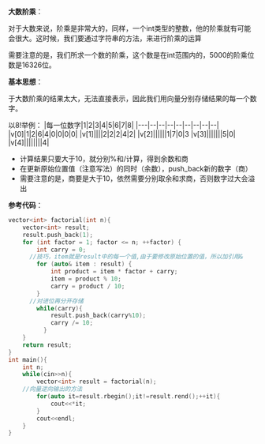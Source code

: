 **大数阶乘**：

对于大数来说，阶乘是非常大的，同样，一个int类型的整数，他的阶乘就有可能会很大。这时候，我们要通过字符串的方法，来进行阶乘的运算

需要注意的是，我们所求一个数的阶乘，这个数是在int范围内的，5000的阶乘位数是16326位。

**基本思想**：

于大数阶乘的结果太大，无法直接表示，因此我们用向量分别存储结果的每一个数字。

以$8!$举例：
|每一位数字|1|2|3|4|5|6|7|8|
|---|--|--|--|--|--|--|--|--|
|v[0]|1|2|6|4|0|0|0|0|
|v[1]||||2|2|2|4|2|
|v[2]||||||1|7|0|3
|v[3]|||||||5|0|
|v[4]||||||||4|

* 计算结果只要大于10，就分别%和/计算，得到余数和商
* 在更新原始位置值（注意写法）的同时（余数），push_back新的数字（商）
* 需要注意的是，商要是大于10，依然需要分别取余和求商，否则数字过大会溢出

**参考代码**：
```c++
vector<int> factorial(int n){
	vector<int> result;
	result.push_back(1);
	for (int factor = 1; factor <= n; ++factor) {
    	int carry = 0;
      //技巧，item就是result中的每一个值,由于要修改原始位置的值，所以加引用&
    	for (auto& item : result) {
    		int product = item * factor + carry;
      		item = product % 10;
      		carry = product / 10;
    	}
      //对进位再分开存储
    	while(carry){
    		result.push_back(carry%10);
    		carry /= 10;
		  }
  	}
  	return result;
}
int main(){
	int n;
	while(cin>>n){
		vector<int> result = factorial(n);
    //向量逆向输出的方法
		for(auto it=result.rbegin();it!=result.rend();++it){
			cout<<*it;
		}
		cout<<endl;
	}
}
```
